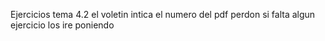 Ejercicios tema 4.2 el voletin intica el numero del pdf perdon si falta algun ejercicio los ire poniendo 
